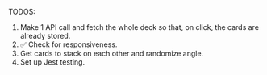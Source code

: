 TODOS:

1. Make 1 API call and fetch the whole deck so that, on click, the cards are already stored.
2. ✅ Check for responsiveness.
3. Get cards to stack on each other and randomize angle.
4. Set up Jest testing.
